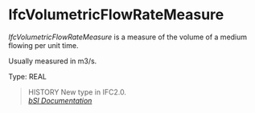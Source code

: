 IfcVolumetricFlowRateMeasure
============================
_IfcVolumetricFlowRateMeasure_ is a measure of the volume of a medium flowing
per unit time.  
  
Usually measured in m3/s.  
  
Type: REAL  
  
> HISTORY  New type in IFC2.0.  
[ _bSI
Documentation_](https://standards.buildingsmart.org/IFC/DEV/IFC4_2/FINAL/HTML/schema/ifcmeasureresource/lexical/ifcvolumetricflowratemeasure.htm)


